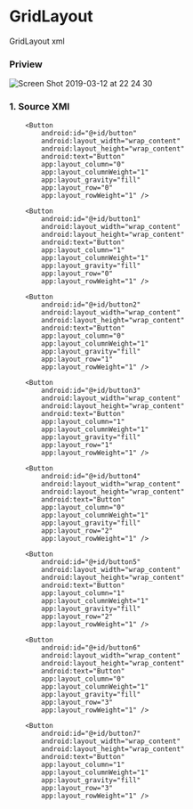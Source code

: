 # GridLayout
GridLayout xml

### Priview
![Screen Shot 2019-03-12 at 22 24 30](https://user-images.githubusercontent.com/43386555/54215186-17aa1700-451a-11e9-91aa-e744a47ada52.png)

### 1. Source XMl
        <Button
            android:id="@+id/button"
            android:layout_width="wrap_content"
            android:layout_height="wrap_content"
            android:text="Button"
            app:layout_column="0"
            app:layout_columnWeight="1"
            app:layout_gravity="fill"
            app:layout_row="0"
            app:layout_rowWeight="1" />

        <Button
            android:id="@+id/button1"
            android:layout_width="wrap_content"
            android:layout_height="wrap_content"
            android:text="Button"
            app:layout_column="1"
            app:layout_columnWeight="1"
            app:layout_gravity="fill"
            app:layout_row="0"
            app:layout_rowWeight="1" />

        <Button
            android:id="@+id/button2"
            android:layout_width="wrap_content"
            android:layout_height="wrap_content"
            android:text="Button"
            app:layout_column="0"
            app:layout_columnWeight="1"
            app:layout_gravity="fill"
            app:layout_row="1"
            app:layout_rowWeight="1" />

        <Button
            android:id="@+id/button3"
            android:layout_width="wrap_content"
            android:layout_height="wrap_content"
            android:text="Button"
            app:layout_column="1"
            app:layout_columnWeight="1"
            app:layout_gravity="fill"
            app:layout_row="1"
            app:layout_rowWeight="1" />

        <Button
            android:id="@+id/button4"
            android:layout_width="wrap_content"
            android:layout_height="wrap_content"
            android:text="Button"
            app:layout_column="0"
            app:layout_columnWeight="1"
            app:layout_gravity="fill"
            app:layout_row="2"
            app:layout_rowWeight="1" />

        <Button
            android:id="@+id/button5"
            android:layout_width="wrap_content"
            android:layout_height="wrap_content"
            android:text="Button"
            app:layout_column="1"
            app:layout_columnWeight="1"
            app:layout_gravity="fill"
            app:layout_row="2"
            app:layout_rowWeight="1" />

        <Button
            android:id="@+id/button6"
            android:layout_width="wrap_content"
            android:layout_height="wrap_content"
            android:text="Button"
            app:layout_column="0"
            app:layout_columnWeight="1"
            app:layout_gravity="fill"
            app:layout_row="3"
            app:layout_rowWeight="1" />

        <Button
            android:id="@+id/button7"
            android:layout_width="wrap_content"
            android:layout_height="wrap_content"
            android:text="Button"
            app:layout_column="1"
            app:layout_columnWeight="1"
            app:layout_gravity="fill"
            app:layout_row="3"
            app:layout_rowWeight="1" />

